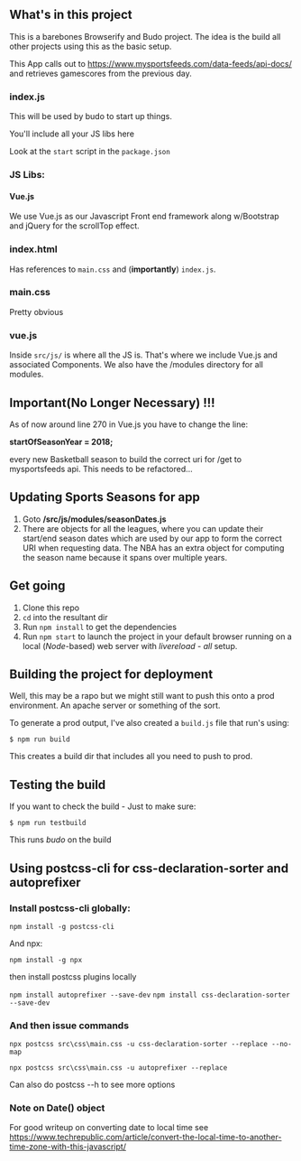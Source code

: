 ## What's in this project
This is a barebones Browserify and Budo project. The idea is the build all other projects using this as the basic setup.

This App calls out to https://www.mysportsfeeds.com/data-feeds/api-docs/ and retrieves gamescores
from the previous day.
### index.js
This will be used by budo to start up things.

You'll include all your JS libs here

Look at the `start` script in the `package.json`

### JS Libs:
#### Vue.js
We use Vue.js as our Javascript Front end framework along w/Bootstrap and jQuery for the scrollTop
effect.

### index.html
Has references to `main.css` and (**importantly**) `index.js`.

### main.css
Pretty obvious

### vue.js
Inside `src/js/` is where all the JS is. That's where we include Vue.js and associated Components. We also have the /modules directory for all modules.

## Important(No Longer Necessary) !!!
As of now around line 270 in Vue.js you have to change the line:

**startOfSeasonYear = 2018;**

every new Basketball season to build the correct uri for /get to mysportsfeeds api. This needs to be refactored...

## Updating Sports Seasons for app
1. Goto **/src/js/modules/seasonDates.js**
2. There are objects for all the leagues, where you can update their start/end season dates which are used by our app to form the correct URI when requesting data. The NBA has an extra object for computing the season name because it spans over multiple years.

## Get going
1. Clone this repo
2. `cd` into the resultant dir
3. Run `npm install` to get the dependencies
4. Run `npm start` to launch the project in your default browser running on a local (*Node*-based) web server with *livereload - all* setup.

## Building the project for deployment
Well, this may be a rapo but we might still want to push this onto a prod environment. An apache server or something of the sort.

To generate a prod output, I've also created a `build.js` file that run's using:

`$ npm run build`


This creates a build dir that includes all you need to push to prod.
## Testing the build

If you want to check the build - Just to make sure:

`$ npm run testbuild`

This runs *budo* on the build

## Using postcss-cli for css-declaration-sorter and autoprefixer

### Install postcss-cli globally:
`npm install -g postcss-cli`

And npx:

`npm install -g npx`

then install postcss plugins locally 

`npm install autoprefixer --save-dev`
`npm install css-declaration-sorter --save-dev`

### And then issue commands 
`npx postcss src\css\main.css -u css-declaration-sorter --replace --no-map`

`npx postcss src\css\main.css -u autoprefixer --replace`

Can also do postcss --h to see more options

### Note on Date() object
For good writeup on converting date to local time 
see https://www.techrepublic.com/article/convert-the-local-time-to-another-time-zone-with-this-javascript/

